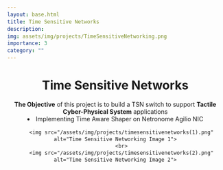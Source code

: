 ```yaml
---
layout: base.html
title: Time Sensitive Networks 
description:
img: assets/img/projects/TimeSensitiveNetworking.png
importance: 3
category: ""
---
```

<h1 align="center">Time Sensitive Networks</h1>

<div class="container-fluid mt-5" align="center">
<b>The Objective</b> of this project is to build a TSN switch to support <b>Tactile Cyber-Physical System</b>
applications
</div>
<div class='container-fluid mt-5' align="center">
<li>Implementing Time Aware Shaper on Netronome Agilio NIC</li>
</div>
<div class='container-fluid mt-5 mb-5' align="center">

        <img src="/assets/img/projects/timesensitivenetworks(1).png" alt="Time Sensitive Networking Image 1">
        <br>
        <img src="/assets/img/projects/timesensitivenetworks(2).png" alt="Time Sensitive Networking Image 2">
</div>